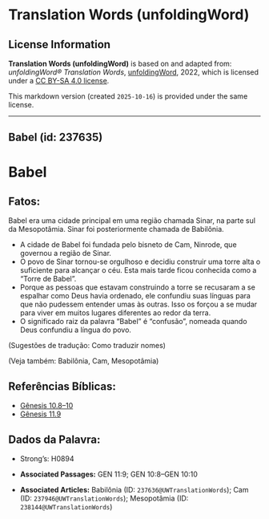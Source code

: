 # Translation Words (unfoldingWord)

## License Information

**Translation Words (unfoldingWord)** is based on and adapted from: _unfoldingWord® Translation Words_, [unfoldingWord](https://unfoldingword.org/utw), 2022, which is licensed under a [CC BY-SA 4.0 license](https://creativecommons.org/licenses/by-sa/4.0/legalcode.en).

This markdown version (created `2025-10-16`) is provided under the same license.



--------------------------------

## Babel (id: 237635)

Babel
=====

Fatos:
------

Babel era uma cidade principal em uma região chamada Sinar, na parte sul da Mesopotâmia. Sinar foi posteriormente chamada de Babilônia.

* A cidade de Babel foi fundada pelo bisneto de Cam, Ninrode, que governou a região de Sinar.
* O povo de Sinar tornou\-se orgulhoso e decidiu construir uma torre alta o suficiente para alcançar o céu. Esta mais tarde ficou conhecida como a “Torre de Babel”.
* Porque as pessoas que estavam construindo a torre se recusaram a se espalhar como Deus havia ordenado, ele confundiu suas línguas para que não pudessem entender umas às outras. Isso os forçou a se mudar para viver em muitos lugares diferentes ao redor da terra.
* O significado raiz da palavra “Babel” é “confusão”, nomeada quando Deus confundiu a língua do povo.

(Sugestões de tradução: Como traduzir nomes)

(Veja também: Babilônia, Cam, Mesopotâmia)

Referências Bíblicas:
---------------------

* [Gênesis 10\.8–10](https://ref.ly/Gen10:8-Gen10:10)
* [Gênesis 11\.9](https://ref.ly/Gen11:9)

Dados da Palavra:
-----------------

* Strong’s: H0894

* **Associated Passages:** GEN 11:9; GEN 10:8–GEN 10:10
* **Associated Articles:** Babilônia (ID: `237636@UWTranslationWords`); Cam (ID: `237946@UWTranslationWords`); Mesopotâmia (ID: `238144@UWTranslationWords`)

